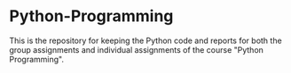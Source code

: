 # Python-Programming
This is the repository for keeping the Python code and reports for both the group assignments and individual assignments of the course "Python Programming".
